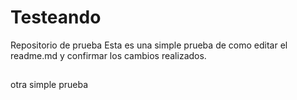 # Testeando
Repositorio de prueba
Esta es una simple prueba de como editar el readme.md y confirmar los cambios realizados.
##
otra simple prueba

